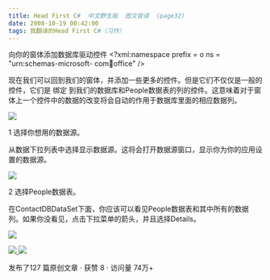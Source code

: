 ```yaml
---
title: Head First C#  中文野生版  图文皆译  (page32)
date: 2008-10-19 00:42:00
tags: 我翻译的Head First C#（习作）
---
```

向你的窗体添加数据库驱动控件  <?xml:namespace prefix = o ns = "urn:schemas-microsoft-
com:office:office" />

现在我们可以回到我们的窗体，并添加一些更多的控件。但是它们不仅仅是一般的控件，它们是  绑定
到我们的数据库和People数据表的列的控件。这意味着对于窗体上一个控件中的数据的改变将会自动的作用于数据库里面的相应数据列。

![](https://p-blog.csdn.net/images/p_blog_csdn_net/cuipengfei1/EntryImages/20081019/%E6%88%AA%E5%9B%BE06.jpg)

1  选择你想用的数据源。

从数据下拉列表中选择显示数据源。这将会打开数据源窗口，显示你为你的应用设置的数据源。

![](https://p-blog.csdn.net/images/p_blog_csdn_net/cuipengfei1/EntryImages/20081019/%E6%88%AA%E5%9B%BE07.jpg)

2  选择People数据表。

在ContactDBDataSet下面，你应该可以看见People数据表和其中所有的数据列。如果你没看见，点击下拉菜单的箭头，并且选择Details。

![](https://p-blog.csdn.net/images/p_blog_csdn_net/cuipengfei1/EntryImages/20081019/%E6%88%AA%E5%9B%BE08.jpg)



[ ![](https://profile.csdnimg.cn/5/2/5/3_cuipengfei1)
![](https://g.csdnimg.cn/static/user-reg-year/1x/11.png)
](https://blog.csdn.net/cuipengfei1)



发布了127 篇原创文章  ·  获赞 8  ·  访问量 74万+


